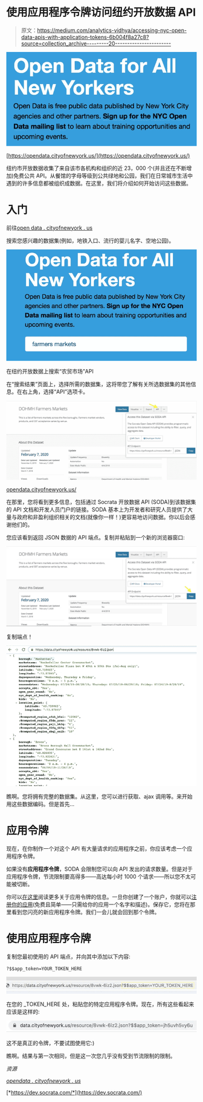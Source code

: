 # 使用应用程序令牌访问纽约开放数据 API

> 原文：<https://medium.com/analytics-vidhya/accessing-nyc-open-data-apis-with-application-tokens-6b004f8a27c8?source=collection_archive---------20----------------------->

![](img/a3403ccee069271a3259fd9f0bfa2172.png)

[https://opendata.cityofnewyork.us/](https://opendata.cityofnewyork.us/)

纽约市开放数据收集了来自该市各机构和组织的近 23，000 个(并且还在不断增加)免费公共 API。从餐馆的字母等级到公共绿地和公园，我们在日常城市生活中遇到的许多信息都被组织成数据。在这里，我们将介绍如何开始访问这些数据。

# **入门**

前往[open data . cityofnewyork . us](http://opendata.cityofnewyork.us)

搜索您感兴趣的数据集(例如，地铁入口、流行的婴儿名字、空地公园)。

![](img/b2995b3069b13141b3e2a2928571caaa.png)

在纽约开放数据上搜索“农贸市场”API

在“搜索结果”页面上，选择所需的数据集，这将带您了解有关所选数据集的其他信息。在右上角，选择“API”选项卡。

![](img/da67b2bd7ad40afba4b4a9a97b2a2918.png)

[opendata.cityofnewyork.us/](https://opendata.cityofnewyork.us/)

在那里，您将看到更多信息，包括通过 Socrata 开放数据 API (SODA)到该数据集的 API 文档和开发人员门户的链接。SODA 基本上为开发者和研究人员提供了大量与政府和非盈利组织相关的文档(就像你一样！)更容易地访问数据。你以后会感谢他们的。

您应该看到返回 JSON 数据的 API 端点。复制并粘贴到一个新的浏览器窗口:

![](img/1529f8427ce41596b49c692a88127929.png)

复制端点！

![](img/4f80752457f19ced212c578e41e12b09.png)

瞧啊。您将拥有完整的数据集。从这里，您可以进行获取、ajax 调用等。来开始用这些数据编码。但是首先…

# **应用令牌**

现在，在你制作一个对这个 API 有大量请求的应用程序之前，你应该考虑一个应用程序令牌。

如果没有**应用程序令牌**，SODA 会限制您可以向 API 发出的请求数量。但是对于应用程序令牌，节流限制要高得多——高达每小时 1000 个请求——所以您不太可能被切断。

你可以[在这里](https://dev.socrata.com/docs/app-tokens.html)阅读更多关于应用令牌的信息。一旦你创建了一个账户，你就可以[注册你的应用](https://dev.socrata.com/register)(免费且简单——只需给你的应用一个名字和描述)。保存它，您将在那里看到您闪亮的新应用程序令牌。我们一会儿就会回到那个令牌。

# 使用应用程序令牌

复制您最初使用的 API 端点，并向其中添加以下内容:

```
?$$app_token=YOUR_TOKEN_HERE
```

![](img/8889b9e3c2b62ceac17aeb487f4a24b6.png)

在您的 _TOKEN_HERE 处，粘贴您的特定应用程序令牌。现在，所有这些看起来应该是这样的:

![](img/dcd9a99607936d0051829aab241169ea.png)

这不是真正的令牌，不要试图使用它:)

瞧啊。结果与第一次相同，但是这一次您几乎没有受到节流限制的限制。

*资源*

[*opendata . cityofnewyork . us*](http://opendata.cityofnewyork.us)

[*https://dev.socrata.com/*](https://dev.socrata.com/)